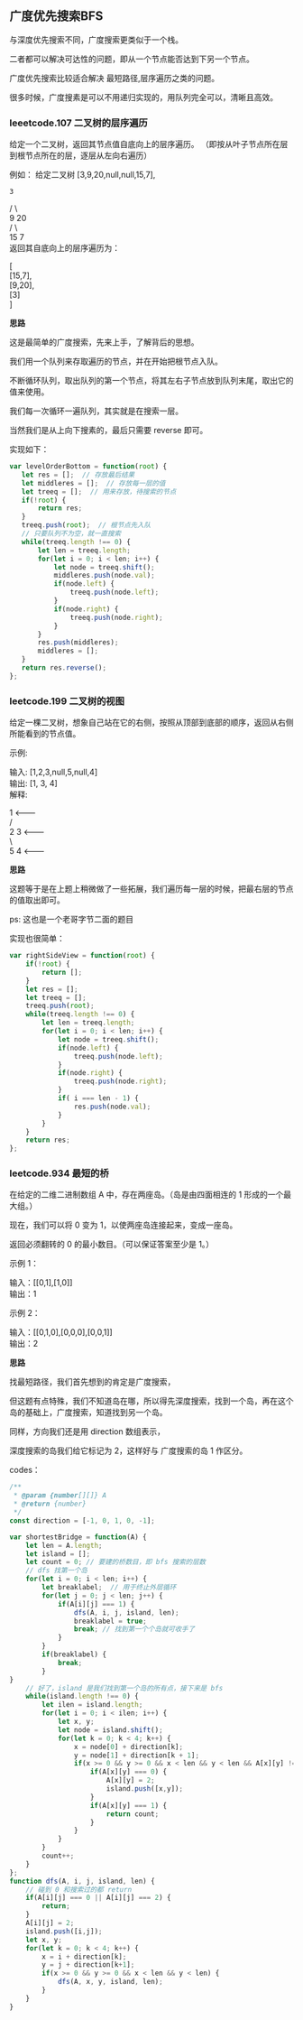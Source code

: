## 广度优先搜索BFS

与深度优先搜索不同，广度搜索更类似于一个栈。    

二者都可以解决可达性的问题，即从一个节点能否达到下另一个节点。    

广度优先搜索比较适合解决 最短路径,层序遍历之类的问题。    

很多时候，广度搜素是可以不用递归实现的，用队列完全可以，清晰且高效。    

### leeetcode.107 二叉树的层序遍历

给定一个二叉树，返回其节点值自底向上的层序遍历。 （即按从叶子节点所在层到根节点所在的层，逐层从左向右遍历）

例如：
给定二叉树 [3,9,20,null,null,15,7],    

    3    
   / \     
  9  20    
    /  \    
   15   7    
返回其自底向上的层序遍历为：    

[    
  [15,7],    
  [9,20],    
  [3]    
]     

**思路**    

这是最简单的广度搜索，先来上手，了解背后的思想。    

我们用一个队列来存取遍历的节点，并在开始把根节点入队。    

不断循环队列，取出队列的第一个节点，将其左右子节点放到队列末尾，取出它的值来使用。    

我们每一次循环一遍队列，其实就是在搜索一层。    

当然我们是从上向下搜素的，最后只需要 reverse 即可。    

实现如下：     

```js
var levelOrderBottom = function(root) {
   let res = [];  // 存放最后结果
   let middleres = [];  // 存放每一层的值
   let treeq = [];  // 用来存放，待搜索的节点
   if(!root) {
       return res;
   }
   treeq.push(root);  // 根节点先入队
   // 只要队列不为空，就一直搜索
   while(treeq.length !== 0) {
       let len = treeq.length;
       for(let i = 0; i < len; i++) {
           let node = treeq.shift();
           middleres.push(node.val);
           if(node.left) {
               treeq.push(node.left);
           }
           if(node.right) {
               treeq.push(node.right);
           }
       }
       res.push(middleres);
       middleres = [];
   }
   return res.reverse();
};

```    

### leetcode.199 二叉树的视图

给定一棵二叉树，想象自己站在它的右侧，按照从顶部到底部的顺序，返回从右侧所能看到的节点值。

示例:    

输入: [1,2,3,null,5,null,4]    
输出: [1, 3, 4]    
解释:    

   1            <---    
 /   \
2     3         <---    
 \     \
  5     4       <---    


**思路**    

这题等于是在上题上稍微做了一些拓展，我们遍历每一层的时候，把最右层的节点的值取出即可。    

ps: 这也是一个老哥字节二面的题目    

实现也很简单：    

```js
var rightSideView = function(root) {
    if(!root) {
        return [];
    }
    let res = [];
    let treeq = [];
    treeq.push(root);
    while(treeq.length !== 0) {
        let len = treeq.length;
        for(let i = 0; i < len; i++) {
            let node = treeq.shift();
            if(node.left) {
                treeq.push(node.left);
            }
            if(node.right) {
                treeq.push(node.right);
            }
            if( i === len - 1) {
                res.push(node.val);
            }
        }
    }
    return res;
};
```

### leetcode.934 最短的桥

在给定的二维二进制数组 A 中，存在两座岛。（岛是由四面相连的 1 形成的一个最大组。）    

现在，我们可以将 0 变为 1，以使两座岛连接起来，变成一座岛。    

返回必须翻转的 0 的最小数目。（可以保证答案至少是 1。）    

示例 1：    

输入：[[0,1],[1,0]]     
输出：1   

示例 2：    

输入：[[0,1,0],[0,0,0],[0,0,1]]     
输出：2    

**思路**    

找最短路径，我们首先想到的肯定是广度搜索，    

但这题有点特殊，我们不知道岛在哪，所以得先深度搜索，找到一个岛，再在这个岛的基础上，广度搜索，知道找到另一个岛。    

同样，方向我们还是用 direction 数组表示，    

深度搜索的岛我们给它标记为 2，这样好与 广度搜索的岛 1 作区分。    

codes：    

```js
/**
 * @param {number[][]} A
 * @return {number}
 */
const direction = [-1, 0, 1, 0, -1];

var shortestBridge = function(A) {
    let len = A.length;
    let island = [];
    let count = 0; // 要建的桥数目，即 bfs 搜索的层数
    // dfs 找第一个岛
    for(let i = 0; i < len; i++) {
        let breaklabel;  // 用于终止外层循环
        for(let j = 0; j < len; j++) {
            if(A[i][j] === 1) {
                dfs(A, i, j, island, len);
                breaklabel = true;
                break; // 找到第一个个岛就可收手了
            }
        }
        if(breaklabel) {
            break;
        }
}
    // 好了，island 是我们找到第一个岛的所有点，接下来是 bfs
    while(island.length !== 0) {
        let ilen = island.length;
        for(let i = 0; i < ilen; i++) {
            let x, y;
            let node = island.shift();
            for(let k = 0; k < 4; k++) {
                x = node[0] + direction[k];
                y = node[1] + direction[k + 1];
                if(x >= 0 && y >= 0 && x < len && y < len && A[x][y] !== 2) {
                    if(A[x][y] === 0) {
                        A[x][y] = 2;
                        island.push([x,y]);
                    }
                    if(A[x][y] === 1) {
                        return count;
                    }
                }
            }   
        }
        count++;
    }
};
function dfs(A, i, j, island, len) {
    // 碰到 0 和搜索过的都 return
    if(A[i][j] === 0 || A[i][j] === 2) {
        return;
    }
    A[i][j] = 2;
    island.push([i,j]);
    let x, y;
    for(let k = 0; k < 4; k++) {
        x = i + direction[k];
        y = j + direction[k+1];
        if(x >= 0 && y >= 0 && x < len && y < len) {
            dfs(A, x, y, island, len);
        }
    }
}
```



